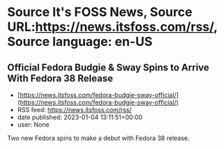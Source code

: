 # Source It's FOSS News, Source URL:https://news.itsfoss.com/rss/, Source language: en-US

## Official Fedora Budgie & Sway Spins to Arrive With Fedora 38 Release
 - [https://news.itsfoss.com/fedora-budgie-sway-official/](https://news.itsfoss.com/fedora-budgie-sway-official/)
 - RSS feed: https://news.itsfoss.com/rss/
 - date published: 2023-01-04 13:11:51+00:00
 - user: None

Two new Fedora spins to make a debut with Fedora 38 release.
